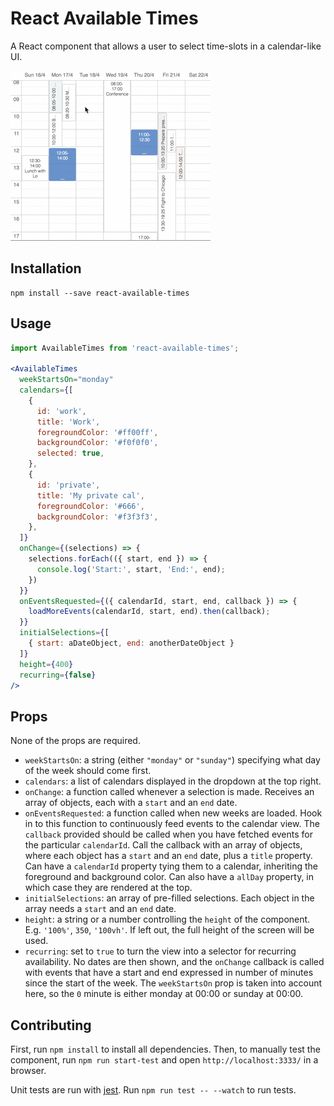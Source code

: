 # React Available Times

A React component that allows a user to select time-slots in a calendar-like UI.

![Demo](/available-times-demo.gif)

## Installation
```
npm install --save react-available-times
```

## Usage

```jsx
import AvailableTimes from 'react-available-times';

<AvailableTimes
  weekStartsOn="monday"
  calendars={[
    {
      id: 'work',
      title: 'Work',
      foregroundColor: '#ff00ff',
      backgroundColor: '#f0f0f0',
      selected: true,
    },
    {
      id: 'private',
      title: 'My private cal',
      foregroundColor: '#666',
      backgroundColor: '#f3f3f3',
    },
  ]}
  onChange={(selections) => {
    selections.forEach(({ start, end }) => {
      console.log('Start:', start, 'End:', end);
    })
  }}
  onEventsRequested={({ calendarId, start, end, callback }) => {
    loadMoreEvents(calendarId, start, end).then(callback);
  }}
  initialSelections={[
    { start: aDateObject, end: anotherDateObject }
  ]}
  height={400}
  recurring={false}
/>
```

## Props

None of the props are required.

- `weekStartsOn`: a string (either `"monday"` or `"sunday"`) specifying what
  day of the week should come first.
- `calendars`: a list of calendars displayed in the dropdown at the top right.
- `onChange`: a function called whenever a selection is made. Receives an array
  of objects, each with a `start` and an `end` date.
- `onEventsRequested`: a function called when new weeks are loaded. Hook in to
  this function to continuously feed events to the calendar view. The `callback`
  provided should be called when you have fetched events for the particular
  `calendarId`. Call the callback with an array of objects, where each object
  has a `start` and an `end` date, plus a `title` property. Can have a
  `calendarId` property tying them to a calendar, inheriting the foreground and
  background color. Can also have a `allDay` property, in which case they are
  rendered at the top.
- `initialSelections`: an array of pre-filled selections. Each object in the
  array needs a `start` and an `end` date.
- `height`: a string or a number controlling the `height` of the component.
  E.g. `'100%'`, `350`, `'100vh'`. If left out, the full height of the screen
  will be used.
- `recurring`: set to `true` to turn the view into a selector for recurring
  availability. No dates are then shown, and the `onChange` callback is called
  with events that have a start and end expressed in number of minutes since
  the start of the week. The `weekStartsOn` prop is taken into account here, so
  the `0` minute is either monday at 00:00 or sunday at 00:00.

## Contributing

First, run `npm install` to install all dependencies. Then, to manually test
the component, run `npm run start-test` and open `http://localhost:3333/` in a
browser.

Unit tests are run with [jest](https://facebook.github.io/jest/). Run `npm run
test -- --watch` to run tests.
